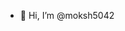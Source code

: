 - 👋 Hi, I’m @moksh5042


<!---
moksh5042/moksh5042 is a ✨ special ✨ repository because its `README.md` (this file) appears on your GitHub profile.
You can click the Preview link to take a look at your changes.
--->
